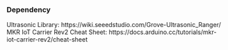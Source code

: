 <h3>Dependency</h3>
Ultrasonic Library:
https://wiki.seeedstudio.com/Grove-Ultrasonic_Ranger/</br>
MKR IoT Carrier Rev2 Cheat Sheet:
https://docs.arduino.cc/tutorials/mkr-iot-carrier-rev2/cheat-sheet</br>
